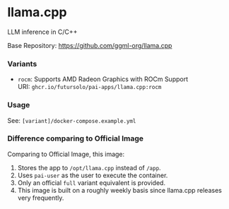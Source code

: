 # llama.cpp

LLM inference in C/C++

Base Repository: https://github.com/ggml-org/llama.cpp

### Variants

- `rocm`: Supports AMD Radeon Graphics with ROCm Support\
  URI: `ghcr.io/futursolo/pai-apps/llama.cpp:rocm`

### Usage

See: `[variant]/docker-compose.example.yml`

### Difference comparing to Official Image

Comparing to Official Image, this image:

1. Stores the app to `/opt/llama.cpp` instead of `/app`.
2. Uses `pai-user` as the user to execute the container.
3. Only an official `full` variant equivalent is provided.
4. This image is built on a roughly weekly basis since llama.cpp releases very frequently.
